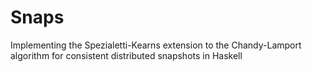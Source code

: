 # Snaps
Implementing the Spezialetti-Kearns extension to the Chandy-Lamport algorithm for consistent distributed snapshots in Haskell
